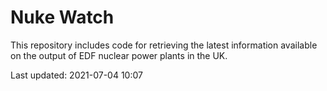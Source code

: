 # Nuke Watch

This repository includes code for retrieving the latest information available on the output of EDF nuclear power plants in the UK.

Last updated: 2021-07-04 10:07